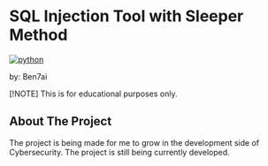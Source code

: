 # SQL Injection Tool with Sleeper Method

[![python](https://img.shields.io/badge/Python-3.9-3776AB.svg?style=flat&logo=python&logoColor=white)](https://www.python.org)

by: Ben7ai

[!NOTE]
This is for educational purposes only.

## About The Project

The project is being made for me to grow in the development side of Cybersecurity. The project is still being currently developed.
